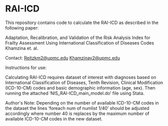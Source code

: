 # RAI-ICD
This repository contains code to calculate the RAI-ICD as described in the following paper:

Adaptation, Recalibration, and Validation of the Risk Analysis Index for Frailty Assessment Using International Classification of Diseases Codes
Khamzina et. al.

Contact:
Reitzkm2@upmc.edu
Khamzinay2@upmc.edu

Instructions for use:

Calculating RAI-ICD requires dataset of interest with diagnoses based on International Classification of Diseases, Tenth Revision, Clinical Modification (ICD-10-CM) codes and basic demographic information (age, sex). Then running the attached ‘NIS_RAI-ICD_main_model.do’ file using Stata.

Author's Note:
Depending on the number of available ICD-10-CM codes in the dataset the lines ‘foreach num of numlist 1/40’ should be adjusted accordingly where number 40 is replaces by the maximum number of available ICD-10-CM codes in the new dataset.
